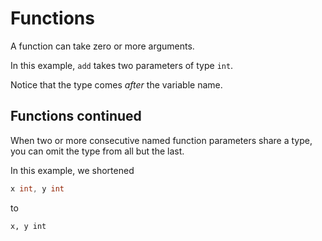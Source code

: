 # Functions

A function can take zero or more arguments. 

In this example, `add` takes two parameters of type `int`.

Notice that the type comes _after_ the variable name.

## Functions continued

When two or more consecutive named function parameters share a type, you can
omit the type from all but the last.

In this example, we shortened 
```go
x int, y int
```

to 

```
x, y int
```

